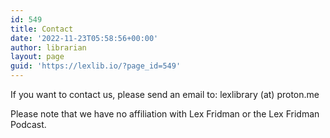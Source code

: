 ```yaml
---
id: 549
title: Contact
date: '2022-11-23T05:58:56+00:00'
author: librarian
layout: page
guid: 'https://lexlib.io/?page_id=549'
---
```


If you want to contact us, please send an email to: lexlibrary (at) proton.me

Please note that we have no affiliation with Lex Fridman or the Lex Fridman Podcast.